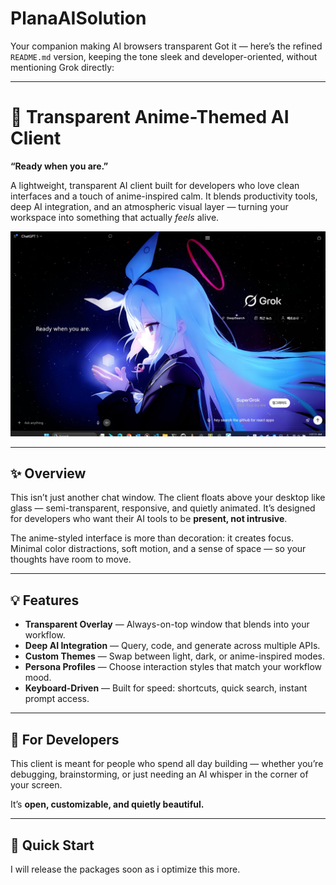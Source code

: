 # PlanaAISolution
Your companion making AI browsers transparent
Got it — here’s the refined `README.md` version, keeping the tone sleek and developer-oriented, without mentioning Grok directly:

---

# 🌌 Transparent Anime-Themed AI Client

**“Ready when you are.”**

A lightweight, transparent AI client built for developers who love clean interfaces and a touch of anime-inspired calm.
It blends productivity tools, deep AI integration, and an atmospheric visual layer — turning your workspace into something that actually *feels* alive.

![screenshot](PlanaAIIntegrationBackground.jpg)

---

## ✨ Overview

This isn’t just another chat window.
The client floats above your desktop like glass — semi-transparent, responsive, and quietly animated.
It’s designed for developers who want their AI tools to be **present, not intrusive**.

The anime-styled interface is more than decoration: it creates focus.
Minimal color distractions, soft motion, and a sense of space — so your thoughts have room to move.

---

## 💡 Features

* **Transparent Overlay** — Always-on-top window that blends into your workflow.
* **Deep AI Integration** — Query, code, and generate across multiple APIs.
* **Custom Themes** — Swap between light, dark, or anime-inspired modes.
* **Persona Profiles** — Choose interaction styles that match your workflow mood.
* **Keyboard-Driven** — Built for speed: shortcuts, quick search, instant prompt access.

---

## 🧩 For Developers

This client is meant for people who spend all day building —
whether you’re debugging, brainstorming, or just needing an AI whisper in the corner of your screen.

It’s **open, customizable, and quietly beautiful.**

---

## 🚀 Quick Start

I will release the packages soon as i optimize this more.
